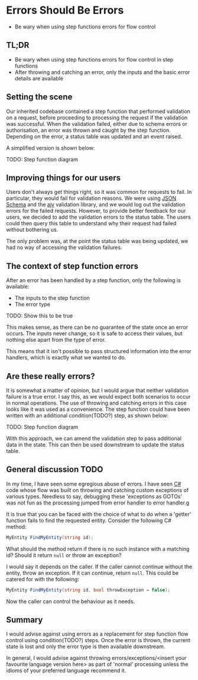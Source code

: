 # Errors Should Be Errors

- Be wary when using step functions errors for flow control

## TL;DR

- Be wary when using step functions errors for flow control in step functions
- After throwing and catching an error, only the inputs and the basic error details are available

## Setting the scene

Our inherited codebase contained a step function that performed validation on a request, before proceeding to processing the request if the validation was successful. When the validation failed, either due to schema errors or authorisation, an error was thrown and caught by the step function. Depending on the error, a status table was updated and an event raised.

A simplified version is shown below:

TODO: Step function diagram

## Improving things for our users

Users don't always get things right, so it was common for requests to fail. In particular, they would fail for validation reasons. We were using [JSON Schema](TODO) and the [ajv](TODO) validation library, and we would log out the validation errors for the failed requests. However, to provide better feedback for our users, we decided to add the validation errors to the status table. The users could then query this table to understand why their request had failed without bothering us.

The only problem was, at the point the status table was being updated, we had no way of accessing the validation failures.

## The context of step function errors

After an error has been handled by a step function, only the following is available:

- The inputs to the step function
- The error type

TODO: Show this to be true

This makes sense, as there can be no guarantee of the state once an error occurs. The inputs never change, so it is safe to access their values, but nothing else apart from the type of error.

This means that it isn't possible to pass structured information into the error handlers, which is exactly what we wanted to do.

## Are these really errors?

It is somewhat a matter of opinion, but I would argue that neither validation failure is a true error. I say this, as we would expect both scenarios to occur in normal operations. The use of throwing and catching errors in this case looks like it was used as a convenience. The step function could have been written with an additional condition(TODO?) step, as shown below:

TODO: Step function diagram

With this approach, we can amend the validation step to pass additional data in the state. This can then be used downstream to update the status table.

## General discussion TODO

In my time, I have seen some egregious abuse of errors. I have seen [C#](TODO) code whose flow was built on throwing and catching custom exceptions of various types. Needless to say, debugging these 'exceptions as GOTOs' was not fun as the processing jumped from error handler to error handler.g

It is true that you can be faced with the choice of what to do when a 'getter' function fails to find the requested entity. Consider the following C# method:

```c#
MyEntity FindMyEntity(string id);
```

What should the method return if there is no such instance with a matching id? Should it return `null` or throw an exception?

I would say it depends on the caller. If the caller cannot continue without the entity, throw an exception. If it can continue, return `null`. This could be catered for with the following:

```c#
MyEntity FindMyEntity(string id, bool throwException = false);
```

Now the caller can control the behaviour as it needs.

## Summary

I would advise against using errors as a replacement for step function flow control using condition(TODO?) steps. Once the error is thrown, the current state is lost and only the error type is then available downstream.

In general, I would advise against throwing errors/exceptions/&lt;insert your favourite language version here&gt; as part of 'normal' processing unless the idioms of your preferred language recommend it.
